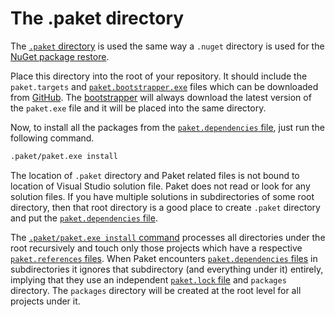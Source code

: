 # The .paket directory

The [`.paket` directory](https://github.com/fsprojects/Paket/tree/master/.paket) is
used the same way a `.nuget` directory is used for the
[NuGet package restore](http://docs.nuget.org/docs/workflows/using-nuget-without-committing-packages).

Place this directory into the root of your repository. It should include the
`paket.targets` and [`paket.bootstrapper.exe`](bootstrapper.html) files which
can be downloaded from
[GitHub](https://github.com/fsprojects/Paket/releases/latest). The
[bootstrapper](bootstrapper.html) will always download the latest version of the
`paket.exe` file and it will be placed into the same directory.

Now, to install all the packages from the
[`paket.dependencies` file](dependencies-file.html), just run the following
command.

```sh
.paket/paket.exe install
```

The location of `.paket` directory and Paket related files is not bound to
location of Visual Studio solution file. Paket does not read or look for any
solution files. If you have multiple solutions in subdirectories of some root
directory, then that root directory is a good place to create `.paket` directory
and put the [`paket.dependencies` file](dependencies-file.html).

The [`.paket/paket.exe install` command](paket-install.html) processes all
directories under the root recursively and touch only those projects which have
a respective [`paket.references` files](references-files.html). When Paket
encounters [`paket.dependencies` files](dependencies-file.html) in
subdirectories it ignores that subdirectory (and everything under it) entirely,
implying that they use an independent [`paket.lock` file](lock-file.html) and
`packages` directory. The `packages` directory will be created at the root level
for all projects under it.

